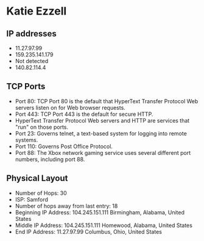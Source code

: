 # Katie Ezzell
## IP addresses
- 11.27.97.99
- 159.235.141.179
- Not detected
- 140.82.114.4
## TCP Ports
- Port 80: TCP Port 80 is the default that HyperText Transfer Protocol Web servers listen on for Web browser requests.
- Port 443: TCP Port 443 is the default for secure HTTP. 
- HyperText Transfer Protocol Web servers and HTTP are services that "run" on those ports. 
- Port 23: Governs telnet, a text-based system for logging into remote systems.
- Port 110: Governs Post Office Protocol.
- Port 88: The Xbox network gaming service uses several different port numbers, including port 88. 
## Physical Layout
- Number of Hops: 30
- ISP: Samford
- Number of hops away from last entry: 18
- Beginning IP Address: 104.245.151.111 Birmingham, Alabama, United States
- Middle IP Address: 104.245.151.111 Homewood, Alabama, United States
- End IP Address: 11.27.97.99 Columbus, Ohio, United States

